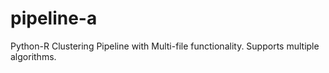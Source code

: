 # pipeline-a
Python-R Clustering Pipeline with Multi-file functionality. Supports multiple algorithms.
